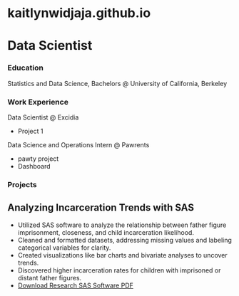 # kaitlynwidjaja.github.io
# Data Scientist 
### Education 
Statistics and Data Science, Bachelors @ University of California, Berkeley

### Work Experience 
Data Scientist @ Excidia 
- Project 1

Data Science and Operations Intern @ Pawrents 
- pawty project
- Dashboard

### Projects 
## Analyzing Incarceration Trends with SAS
- Utilized SAS software to analyze the relationship between father figure imprisonment, closeness, and child incarceration likelihood. 
- Cleaned and formatted datasets, addressing missing values and labeling categorical variables for clarity. 
- Created visualizations like bar charts and bivariate analyses to uncover trends. 
- Discovered higher incarceration rates for children with imprisoned or distant father figures.
- [Download Research SAS Software PDF](https://kaitlynwidjaja.github.io/assets/Research%20SAS%20software.pdf)





